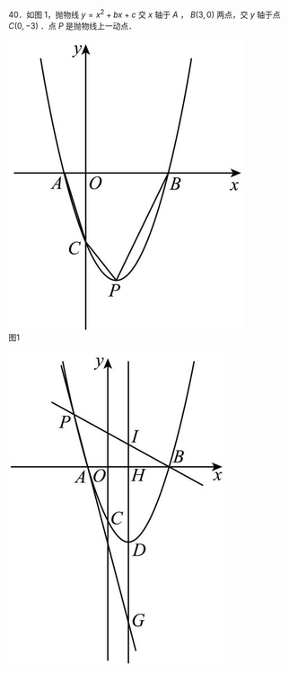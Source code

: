 40．如图 1，抛物线 $y = x ^ { 2 } + b x + c$ 交 $x$ 轴于 $A$ ， $B \left( 3 , 0 \right)$ 两点，交 $y$ 轴于点 $C ( 0 , - 3 )$ ．点 $P$ 是抛物线上一动点．

![](<../../qs_image_DB/专题3-2_一网打尽14类·二次函数的存在性问题（解析版）_/928294d667d6fc2da6d5789caff7250ed123194f86a477b96e04c705947fa74e.jpg>)  
图1

![](<../../qs_image_DB/专题3-2_一网打尽14类·二次函数的存在性问题（解析版）_/533d2380f56e790af2e3686ddbd5bb4a3cf74a931a140b6d262025269c783246.jpg>)  
